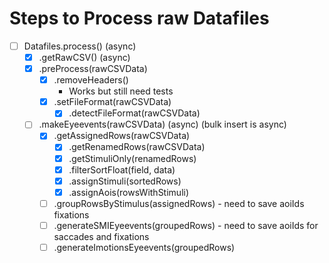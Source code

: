 # Steps to Process raw Datafiles

- [ ] Datafiles.process() (async)
  - [x] .getRawCSV() (async)
  - [x] .preProcess(rawCSVData)
    - [x] .removeHeaders()
      - Works but still need tests
    - [x] .setFileFormat(rawCSVData)
      - [x] .detectFileFormat(rawCSVData)
  - [ ] .makeEyeevents(rawCSVData) (async) (bulk insert is async)
    - [x] .getAssignedRows(rawCSVData)
      - [x] .getRenamedRows(rawCSVData)
      - [x] .getStimuliOnly(renamedRows)
      - [x] .filterSortFloat(field, data)
      - [x] .assignStimuli(sortedRows)
      - [x] .assignAois(rowsWithStimuli)
    - [ ] .groupRowsByStimulus(assignedRows) - need to save aoiIds fixations
    - [ ] .generateSMIEyeevents(groupedRows) - need to save aoiIds for saccades and fixations
    - [ ] .generateImotionsEyeevents(groupedRows)
